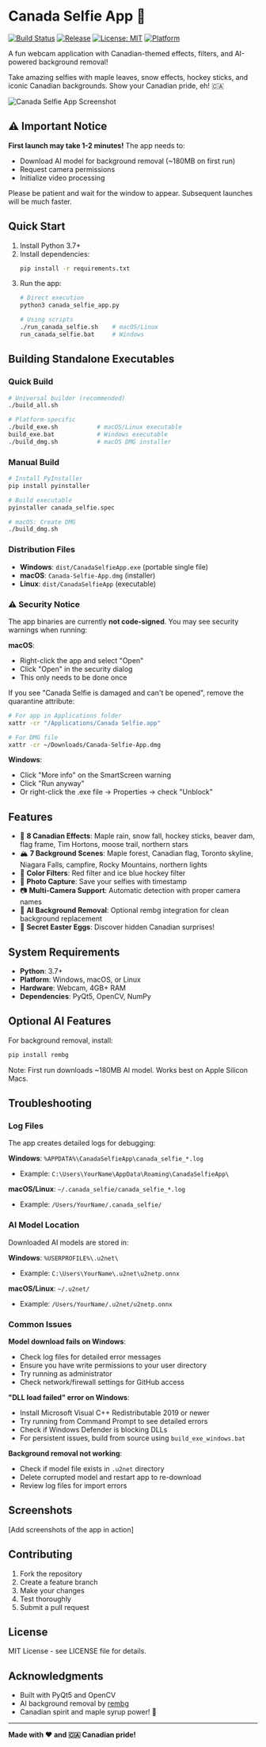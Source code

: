 # Canada Selfie App 🍁

[![Build Status](https://github.com/menemy/canada-selfie-app/workflows/🧪%20Test%20Canada%20Selfie%20App/badge.svg)](https://github.com/menemy/canada-selfie-app/actions)
[![Release](https://github.com/menemy/canada-selfie-app/workflows/🍁%20Build%20Canada%20Selfie%20Releases/badge.svg)](https://github.com/menemy/canada-selfie-app/actions)
[![License: MIT](https://img.shields.io/badge/License-MIT-yellow.svg)](https://opensource.org/licenses/MIT)
[![Platform](https://img.shields.io/badge/platform-Windows%20%7C%20macOS%20%7C%20Linux-lightgrey)](https://github.com/menemy/canada-selfie-app/releases)

A fun webcam application with Canadian-themed effects, filters, and AI-powered background removal!

Take amazing selfies with maple leaves, snow effects, hockey sticks, and iconic Canadian backgrounds. Show your Canadian pride, eh! 🇨🇦

![Canada Selfie App Screenshot](screenshots/app-screenshot.png)

## ⚠️ Important Notice

**First launch may take 1-2 minutes!** The app needs to:
- Download AI model for background removal (~180MB on first run)
- Request camera permissions
- Initialize video processing

Please be patient and wait for the window to appear. Subsequent launches will be much faster.

## Quick Start

1. Install Python 3.7+
2. Install dependencies:
   ```bash
   pip install -r requirements.txt
   ```
3. Run the app:
   ```bash
   # Direct execution
   python3 canada_selfie_app.py
   
   # Using scripts
   ./run_canada_selfie.sh    # macOS/Linux
   run_canada_selfie.bat     # Windows
   ```

## Building Standalone Executables

### Quick Build
```bash
# Universal builder (recommended)
./build_all.sh

# Platform-specific
./build_exe.sh           # macOS/Linux executable
build_exe.bat            # Windows executable  
./build_dmg.sh           # macOS DMG installer
```

### Manual Build
```bash
# Install PyInstaller
pip install pyinstaller

# Build executable
pyinstaller canada_selfie.spec

# macOS: Create DMG
./build_dmg.sh
```

### Distribution Files
- **Windows**: `dist/CanadaSelfieApp.exe` (portable single file)
- **macOS**: `Canada-Selfie-App.dmg` (installer)
- **Linux**: `dist/CanadaSelfieApp` (executable)

### ⚠️ Security Notice

The app binaries are currently **not code-signed**. You may see security warnings when running:

**macOS**: 
- Right-click the app and select "Open" 
- Click "Open" in the security dialog
- This only needs to be done once

If you see "Canada Selfie is damaged and can't be opened", remove the quarantine attribute:
```bash
# For app in Applications folder
xattr -cr "/Applications/Canada Selfie.app"

# For DMG file
xattr -cr ~/Downloads/Canada-Selfie-App.dmg
```

**Windows**:
- Click "More info" on the SmartScreen warning
- Click "Run anyway"
- Or right-click the .exe file → Properties → check "Unblock"

## Features

- 🍁 **8 Canadian Effects**: Maple rain, snow fall, hockey sticks, beaver dam, flag frame, Tim Hortons, moose trail, northern stars
- 🏔️ **7 Background Scenes**: Maple forest, Canadian flag, Toronto skyline, Niagara Falls, campfire, Rocky Mountains, northern lights
- 🎨 **Color Filters**: Red filter and ice blue hockey filter
- 📸 **Photo Capture**: Save your selfies with timestamp
- 📷 **Multi-Camera Support**: Automatic detection with proper camera names
- 🤖 **AI Background Removal**: Optional rembg integration for clean background replacement
- 🎉 **Secret Easter Eggs**: Discover hidden Canadian surprises!

## System Requirements

- **Python**: 3.7+ 
- **Platform**: Windows, macOS, or Linux
- **Hardware**: Webcam, 4GB+ RAM
- **Dependencies**: PyQt5, OpenCV, NumPy

## Optional AI Features

For background removal, install:
```bash
pip install rembg
```
Note: First run downloads ~180MB AI model. Works best on Apple Silicon Macs.

## Troubleshooting

### Log Files
The app creates detailed logs for debugging:

**Windows**: `%APPDATA%\CanadaSelfieApp\canada_selfie_*.log`
- Example: `C:\Users\YourName\AppData\Roaming\CanadaSelfieApp\`

**macOS/Linux**: `~/.canada_selfie/canada_selfie_*.log`
- Example: `/Users/YourName/.canada_selfie/`

### AI Model Location
Downloaded AI models are stored in:

**Windows**: `%USERPROFILE%\.u2net\`
- Example: `C:\Users\YourName\.u2net\u2netp.onnx`

**macOS/Linux**: `~/.u2net/`
- Example: `/Users/YourName/.u2net/u2netp.onnx`

### Common Issues

**Model download fails on Windows**:
- Check log files for detailed error messages
- Ensure you have write permissions to your user directory
- Try running as administrator
- Check network/firewall settings for GitHub access

**"DLL load failed" error on Windows**:
- Install Microsoft Visual C++ Redistributable 2019 or newer
- Try running from Command Prompt to see detailed errors
- Check if Windows Defender is blocking DLLs
- For persistent issues, build from source using `build_exe_windows.bat`

**Background removal not working**:
- Check if model file exists in `.u2net` directory
- Delete corrupted model and restart app to re-download
- Review log files for import errors

## Screenshots

[Add screenshots of the app in action]

## Contributing

1. Fork the repository
2. Create a feature branch
3. Make your changes
4. Test thoroughly
5. Submit a pull request

## License

MIT License - see LICENSE file for details.

## Acknowledgments

- Built with PyQt5 and OpenCV
- AI background removal by [rembg](https://github.com/danielgatis/rembg)
- Canadian spirit and maple syrup power! 🍁

---

**Made with ❤️ and 🇨🇦 Canadian pride!**